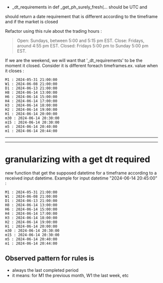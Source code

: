 * _dt_requirements in def _get_ph_surely_fresh(... should be UTC and 

should return a date requirement that is different according to the timeframe and if the market is closed


Refactor using this rule about the trading hours : 
>Open: Sundays, between 5:00 and 5:15 pm EST. Close: Fridays, around 4:55 pm EST. Closed: Fridays 5:00 pm to Sunday 5:00 pm EST.

If we are the weekend, we will want that '_dt_requirements' to be the moment it closed.  Consider it is different foreach timeframes.ex. value when it closes : 

```
M1 : 2024-05-31 21:00:00
W1 : 2024-06-08 21:00:00
D1 : 2024-06-13 21:00:00
H8 : 2024-06-14 13:00:00
H6 : 2024-06-14 15:00:00
H4 : 2024-06-14 17:00:00
H3 : 2024-06-14 18:00:00
H2 : 2024-06-14 19:00:00
H1 : 2024-06-14 20:00:00
m30 : 2024-06-14 20:30:00
m15 : 2024-06-14 20:30:00
m5 : 2024-06-14 20:40:00
m1 : 2024-06-14 20:44:00
```


----
----
# granularizing with a get dt required


new function that get the supposed datetime for a timeframe according to a received input datetime.  Example for input datetime "2024-06-14 20:45:00" : 


```
M1 : 2024-05-31 21:00:00
W1 : 2024-06-08 21:00:00
D1 : 2024-06-13 21:00:00
H8 : 2024-06-14 13:00:00
H6 : 2024-06-14 15:00:00
H4 : 2024-06-14 17:00:00
H3 : 2024-06-14 18:00:00
H2 : 2024-06-14 19:00:00
H1 : 2024-06-14 20:00:00
m30 : 2024-06-14 20:30:00
m15 : 2024-06-14 20:30:00
m5 : 2024-06-14 20:40:00
m1 : 2024-06-14 20:44:00
```

## Observed pattern for rules is 

* always the last completed period
* it means: for M1 the previous month, W1 the last week, etc
